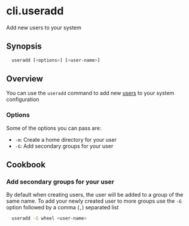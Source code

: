 # cli.useradd

Add new users to your system

## Synopsis

```sh
  useradd [<options>] [<user-name>]
```

## Overview

You can use the `useradd` command to add new [users](./fa42.md) to your system
configuration

### Options

Some of the options you can pass are:

- `-m`: Create a home directory for your user
- `-G`: Add secondary groups for your user

## Cookbook

### Add secondary groups for your user

By default when creating users, the user will be added to a group of the same
name. To add your newly created user to more groups use the `-G` option
followed by a comma (`,`) separated list

```sh
  useradd -G wheel <user-name>
```
